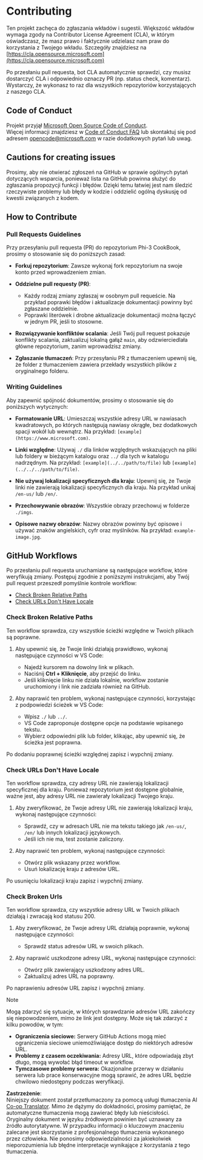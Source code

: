 <!--
CO_OP_TRANSLATOR_METADATA:
{
  "original_hash": "90d0d072cf26ccc1f271a580d3e45d70",
  "translation_date": "2025-07-16T14:40:42+00:00",
  "source_file": "CONTRIBUTING.md",
  "language_code": "pl"
}
-->
# Contributing

Ten projekt zachęca do zgłaszania wkładów i sugestii. Większość wkładów wymaga zgody na Contributor License Agreement (CLA), w którym oświadczasz, że masz prawo i faktycznie udzielasz nam praw do korzystania z Twojego wkładu. Szczegóły znajdziesz na [https://cla.opensource.microsoft.com](https://cla.opensource.microsoft.com)

Po przesłaniu pull requesta, bot CLA automatycznie sprawdzi, czy musisz dostarczyć CLA i odpowiednio oznaczy PR (np. status check, komentarz). Wystarczy, że wykonasz to raz dla wszystkich repozytoriów korzystających z naszego CLA.

## Code of Conduct

Projekt przyjął [Microsoft Open Source Code of Conduct](https://opensource.microsoft.com/codeofconduct/).  
Więcej informacji znajdziesz w [Code of Conduct FAQ](https://opensource.microsoft.com/codeofconduct/faq/) lub skontaktuj się pod adresem [opencode@microsoft.com](mailto:opencode@microsoft.com) w razie dodatkowych pytań lub uwag.

## Cautions for creating issues

Prosimy, aby nie otwierać zgłoszeń na GitHub w sprawie ogólnych pytań dotyczących wsparcia, ponieważ lista na GitHub powinna służyć do zgłaszania propozycji funkcji i błędów. Dzięki temu łatwiej jest nam śledzić rzeczywiste problemy lub błędy w kodzie i oddzielić ogólną dyskusję od kwestii związanych z kodem.

## How to Contribute

### Pull Requests Guidelines

Przy przesyłaniu pull requesta (PR) do repozytorium Phi-3 CookBook, prosimy o stosowanie się do poniższych zasad:

- **Forkuj repozytorium**: Zawsze wykonaj fork repozytorium na swoje konto przed wprowadzeniem zmian.

- **Oddzielne pull requesty (PR)**:
  - Każdy rodzaj zmiany zgłaszaj w osobnym pull requeście. Na przykład poprawki błędów i aktualizacje dokumentacji powinny być zgłaszane oddzielnie.
  - Poprawki literówek i drobne aktualizacje dokumentacji można łączyć w jednym PR, jeśli to stosowne.

- **Rozwiązywanie konfliktów scalania**: Jeśli Twój pull request pokazuje konflikty scalania, zaktualizuj lokalną gałąź `main`, aby odzwierciedlała główne repozytorium, zanim wprowadzisz zmiany.

- **Zgłaszanie tłumaczeń**: Przy przesyłaniu PR z tłumaczeniem upewnij się, że folder z tłumaczeniem zawiera przekłady wszystkich plików z oryginalnego folderu.

### Writing Guidelines

Aby zapewnić spójność dokumentów, prosimy o stosowanie się do poniższych wytycznych:

- **Formatowanie URL**: Umieszczaj wszystkie adresy URL w nawiasach kwadratowych, po których następują nawiasy okrągłe, bez dodatkowych spacji wokół lub wewnątrz. Na przykład: `[example](https://www.microsoft.com)`.

- **Linki względne**: Używaj `./` dla linków względnych wskazujących na pliki lub foldery w bieżącym katalogu oraz `../` dla tych w katalogu nadrzędnym. Na przykład: `[example](../../path/to/file)` lub `[example](../../../path/to/file)`.

- **Nie używaj lokalizacji specyficznych dla kraju**: Upewnij się, że Twoje linki nie zawierają lokalizacji specyficznych dla kraju. Na przykład unikaj `/en-us/` lub `/en/`.

- **Przechowywanie obrazów**: Wszystkie obrazy przechowuj w folderze `./imgs`.

- **Opisowe nazwy obrazów**: Nazwy obrazów powinny być opisowe i używać znaków angielskich, cyfr oraz myślników. Na przykład: `example-image.jpg`.

## GitHub Workflows

Po przesłaniu pull requesta uruchamiane są następujące workflow, które weryfikują zmiany. Postępuj zgodnie z poniższymi instrukcjami, aby Twój pull request przeszedł pomyślnie kontrole workflow:

- [Check Broken Relative Paths](../..)  
- [Check URLs Don't Have Locale](../..)

### Check Broken Relative Paths

Ten workflow sprawdza, czy wszystkie ścieżki względne w Twoich plikach są poprawne.

1. Aby upewnić się, że Twoje linki działają prawidłowo, wykonaj następujące czynności w VS Code:
    - Najedź kursorem na dowolny link w plikach.
    - Naciśnij **Ctrl + Kliknięcie**, aby przejść do linku.
    - Jeśli kliknięcie linku nie działa lokalnie, workflow zostanie uruchomiony i link nie zadziała również na GitHub.

1. Aby naprawić ten problem, wykonaj następujące czynności, korzystając z podpowiedzi ścieżek w VS Code:
    - Wpisz `./` lub `../`.
    - VS Code zaproponuje dostępne opcje na podstawie wpisanego tekstu.
    - Wybierz odpowiedni plik lub folder, klikając, aby upewnić się, że ścieżka jest poprawna.

Po dodaniu poprawnej ścieżki względnej zapisz i wypchnij zmiany.

### Check URLs Don't Have Locale

Ten workflow sprawdza, czy adresy URL nie zawierają lokalizacji specyficznej dla kraju. Ponieważ repozytorium jest dostępne globalnie, ważne jest, aby adresy URL nie zawierały lokalizacji Twojego kraju.

1. Aby zweryfikować, że Twoje adresy URL nie zawierają lokalizacji kraju, wykonaj następujące czynności:

    - Sprawdź, czy w adresach URL nie ma tekstu takiego jak `/en-us/`, `/en/` lub innych lokalizacji językowych.
    - Jeśli ich nie ma, test zostanie zaliczony.

1. Aby naprawić ten problem, wykonaj następujące czynności:
    - Otwórz plik wskazany przez workflow.
    - Usuń lokalizację kraju z adresów URL.

Po usunięciu lokalizacji kraju zapisz i wypchnij zmiany.

### Check Broken Urls

Ten workflow sprawdza, czy wszystkie adresy URL w Twoich plikach działają i zwracają kod statusu 200.

1. Aby zweryfikować, że Twoje adresy URL działają poprawnie, wykonaj następujące czynności:
    - Sprawdź status adresów URL w swoich plikach.

2. Aby naprawić uszkodzone adresy URL, wykonaj następujące czynności:
    - Otwórz plik zawierający uszkodzony adres URL.
    - Zaktualizuj adres URL na poprawny.

Po naprawieniu adresów URL zapisz i wypchnij zmiany.

> [!NOTE]
>
> Mogą zdarzyć się sytuacje, w których sprawdzanie adresów URL zakończy się niepowodzeniem, mimo że link jest dostępny. Może się tak zdarzyć z kilku powodów, w tym:
>
> - **Ograniczenia sieciowe:** Serwery GitHub Actions mogą mieć ograniczenia sieciowe uniemożliwiające dostęp do niektórych adresów URL.
> - **Problemy z czasem oczekiwania:** Adresy URL, które odpowiadają zbyt długo, mogą wywołać błąd timeout w workflow.
> - **Tymczasowe problemy serwera:** Okazjonalne przerwy w działaniu serwera lub prace konserwacyjne mogą sprawić, że adres URL będzie chwilowo niedostępny podczas weryfikacji.

**Zastrzeżenie**:  
Niniejszy dokument został przetłumaczony za pomocą usługi tłumaczenia AI [Co-op Translator](https://github.com/Azure/co-op-translator). Mimo że dążymy do dokładności, prosimy pamiętać, że automatyczne tłumaczenia mogą zawierać błędy lub nieścisłości. Oryginalny dokument w języku źródłowym powinien być uznawany za źródło autorytatywne. W przypadku informacji o kluczowym znaczeniu zalecane jest skorzystanie z profesjonalnego tłumaczenia wykonanego przez człowieka. Nie ponosimy odpowiedzialności za jakiekolwiek nieporozumienia lub błędne interpretacje wynikające z korzystania z tego tłumaczenia.